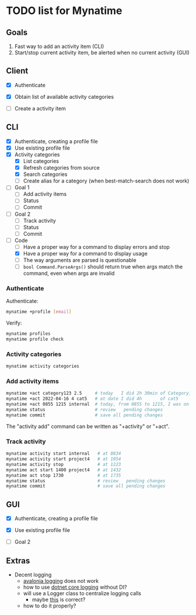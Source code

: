 
TODO list for Mynatime
======================

Goals
------------------

1. Fast way to add an activity item (CLI)
2. Start/stop current activity item, be alerted when no current activity (GUI)


Client
------------------

- [x] Authenticate
- [x] Obtain list of available activity categories
- [ ] Create a activity item


CLI
------------------

- [x] Authenticate, creating a profile file
- [x] Use existing profile file
- [x] Activity categories
  - [x] List categories
  - [x] Refresh categories from source
  - [x] Search categories
  - [ ] Create alias for a category (when best-match-search does not work)
- [ ] Goal 1
  - [ ] Add activity items
  - [ ] Status
  - [ ] Commit
- [ ] Goal 2
  - [ ] Track activity
  - [ ] Status
  - [ ] Commit
- [ ] Code
  - [ ] Have a proper way for a command to display errors and stop
  - [x] Have a proper way for a command to display usage
  - [ ] The way arguments are parsed is questionable 
  - [ ] `bool Command.ParseArgs()` should return true when args match the command, even when args are invalid

### Authenticate

Authenticate:

```bash
mynatime +profile [email]
```

Verify:

```bash
mynatime profiles
mynatime profile check
```


### Activity categories

```bash
mynatime activity categories
```


### Add activity items

```bash
mynatime +act category123 2.5     # today   I did 2h 30min of Category123
mynatime +act 2022-04-16 4 cat5   # at date I did 4h       of cat5
mynatime +act 0855 1215 internal  # today, from 0855 to 1215, I was on internal
mynatime status                   # review   pending changes
mynatime commit                   # save all pending changes
```

The "activity add" command can be written as "+activity" or "+act".


### Track activity

```bash
mynatime activity start internal   # at 0834
mynatime activity start project4   # at 1054
mynatime activity stop             # at 1223
mynatime act start 1400 project4   # at 1432
mynatime act stop 1730             # at 1735
mynatime status                    # review   pending changes
mynatime commit                    # save all pending changes
```


GUI
------------------

- [x] Authenticate, creating a profile file
- [x] Use existing profile file
- [ ] Goal 2


Extras
------------------

- Decent logging
  - [avalonia logging](https://docs.avaloniaui.net/docs/getting-started/logging-errors-and-warnings) does not work
  - how to use [dotnet core logging](https://docs.microsoft.com/en-us/dotnet/core/extensions/logging?tabs=command-line) without DI?
  - will use a Logger class to centralize logging calls
    - maybe [this](https://github.com/zkSNACKs/WalletWasabi/blob/3b56845466b6d228585d879c18ca3dc79e2e80dd/WalletWasabi/Logging/Logger.cs) is correct?
  - how to do it properly?

